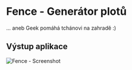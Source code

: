 # Fence - Generátor plotů

... aneb Geek pomáhá tchánovi na zahradě :)

## Výstup aplikace

![Fence - Screenshot](http://img.musiol.cz/fence.jpg)